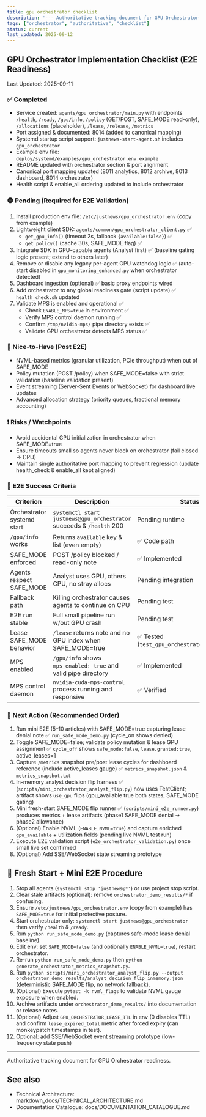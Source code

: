 ```yaml
---
title: gpu orchestrator checklist
description: '--- Authoritative tracking document for GPU Orchestrator readiness.'
tags: ["orchestrator", "authoritative", "checklist"]
status: current
last_updated: 2025-09-12
---
```


## GPU Orchestrator Implementation Checklist (E2E Readiness)

Last Updated: 2025-09-11

### ✅ Completed
- Service created: `agents/gpu_orchestrator/main.py` with endpoints `/health`, `/ready`, `/gpu/info`, `/policy` (GET/POST, SAFE_MODE read-only), `/allocations` (placeholder), `/lease`, `/release`, `/metrics`
- Port assigned & documented: 8014 (added to canonical mapping)
- Systemd startup script support: `justnews-start-agent.sh` includes `gpu_orchestrator`
- Example env file: `deploy/systemd/examples/gpu_orchestrator.env.example`
- README updated with orchestrator section & port alignment
- Canonical port mapping updated (8011 analytics, 8012 archive, 8013 dashboard, 8014 orchestrator)
- Health script & enable_all ordering updated to include orchestrator

### 🟡 Pending (Required for E2E Validation)
1. Install production env file: `/etc/justnews/gpu_orchestrator.env` (copy from example)
2. Lightweight client SDK: `agents/common/gpu_orchestrator_client.py` ✅
   - `get_gpu_info()` (timeout 2s, fallback `{available:false}`) ✅
   - `get_policy()` (cache 30s, SAFE_MODE flag) ✅
3. Integrate SDK in GPU-capable agents (Analyst first) ✅ (baseline gating logic present; extend to others later)
4. Remove or disable any legacy per-agent GPU watchdog logic ✅ (auto-start disabled in `gpu_monitoring_enhanced.py` when orchestrator detected)
5. Dashboard ingestion (optional) ✅ basic proxy endpoints wired
6. Add orchestrator to any global readiness gate (script update) ✅ `health_check.sh` updated
7. Validate MPS is enabled and operational ✅
   - Check `ENABLE_MPS=true` in environment ✅
   - Verify MPS control daemon running ✅
   - Confirm `/tmp/nvidia-mps/` pipe directory exists ✅
   - Validate GPU orchestrator detects MPS status ✅

### 🔵 Nice-to-Have (Post E2E)
- NVML-based metrics (granular utilization, PCIe throughput) when out of SAFE_MODE
- Policy mutation (POST /policy) when SAFE_MODE=false with strict validation (baseline validation present)
- Event streaming (Server-Sent Events or WebSocket) for dashboard live updates
- Advanced allocation strategy (priority queues, fractional memory accounting)

### ❗ Risks / Watchpoints
- Avoid accidental GPU initialization in orchestrator when SAFE_MODE=true
- Ensure timeouts small so agents never block on orchestrator (fail closed → CPU)
- Maintain single authoritative port mapping to prevent regression (update health_check & enable_all kept aligned)

### 🧪 E2E Success Criteria
| Criterion | Description | Status |
|-----------|-------------|--------|
| Orchestrator systemd start | `systemctl start justnews@gpu_orchestrator` succeeds & `/health` 200 | Pending runtime
| `/gpu/info` works | Returns `available` key & list (even empty) | ✅ Code path
| SAFE_MODE enforced | POST /policy blocked / read-only note | ✅ Implemented
| Agents respect SAFE_MODE | Analyst uses GPU, others CPU, no stray allocs | Pending integration
| Fallback path | Killing orchestrator causes agents to continue on CPU | Pending test
| E2E run stable | Full small pipeline run w/out GPU crash | Pending test
| Lease SAFE_MODE behavior | `/lease` returns note and no GPU index when SAFE_MODE=true | ✅ Tested (`test_gpu_orchestrator_leasing.py`)
| MPS enabled | `/gpu/info` shows `mps_enabled: true` and valid pipe directory | ✅ Implemented
| MPS control daemon | `nvidia-cuda-mps-control` process running and responsive | ✅ Verified

### 📌 Next Action (Recommended Order)
1. Run mini E2E (5–10 articles) with SAFE_MODE=true capturing lease denial note ✅ `run_safe_mode_demo.py` (cycle_on shows denied)
2. Toggle SAFE_MODE=false; validate policy mutation & lease GPU assignment ✅ `cycle_off` shows `safe_mode:false`, `lease.granted:true`, active_leases=1
3. Capture `/metrics` snapshot pre/post lease cycles for dashboard reference (include active_leases gauge) ✅ `metrics_snapshot.json` & `metrics_snapshot.txt`
4. In-memory analyst decision flip harness ✅ (`scripts/mini_orchestrator_analyst_flip.py`) now uses TestClient; artifact shows `use_gpu` flips (gpu_available true both states, SAFE_MODE gating)
5. Mini fresh-start SAFE_MODE flip runner ✅ (`scripts/mini_e2e_runner.py`) produces metrics + lease artifacts (phase1 SAFE_MODE denial → phase2 allowance)
5. (Optional) Enable NVML (`ENABLE_NVML=true`) and capture enriched `gpu_available` + utilization fields (pending live NVML test run)
6. Execute E2E validation script (`e2e_orchestrator_validation.py`) once small live set confirmed
7. (Optional) Add SSE/WebSocket state streaming prototype

## 🔄 Fresh Start + Mini E2E Procedure
1. Stop all agents (`systemctl stop 'justnews@*'`) or use project stop script.
2. Clear stale artifacts (optional): remove `orchestrator_demo_results/*` if confusing.
3. Ensure `/etc/justnews/gpu_orchestrator.env` (copy from example) has `SAFE_MODE=true` for initial protective posture.
4. Start orchestrator only: `systemctl start justnews@gpu_orchestrator` then verify `/health` & `/ready`.
5. Run `python run_safe_mode_demo.py` (captures safe-mode lease denial baseline).
6. Edit env: set `SAFE_MODE=false` (and optionally `ENABLE_NVML=true`), restart orchestrator.
7. Re-run `python run_safe_mode_demo.py` then `python generate_orchestrator_metrics_snapshot.py`.
8. Run `python scripts/mini_orchestrator_analyst_flip.py --output orchestrator_demo_results/analyst_decision_flip_inmemory.json` (deterministic SAFE_MODE flip, no network fallback).
9. (Optional) Execute `pytest -k nvml_flags` to validate NVML gauge exposure when enabled.
10. Archive artifacts under `orchestrator_demo_results/` into documentation or release notes.
11. (Optional) Adjust `GPU_ORCHESTRATOR_LEASE_TTL` in env (0 disables TTL) and confirm `lease_expired_total` metric after forced expiry (can monkeypatch timestamps in test).
6. Optional: add SSE/WebSocket event streaming prototype (low-frequency state push)

---
Authoritative tracking document for GPU Orchestrator readiness.

## See also

- Technical Architecture: markdown_docs/TECHNICAL_ARCHITECTURE.md
- Documentation Catalogue: docs/DOCUMENTATION_CATALOGUE.md

